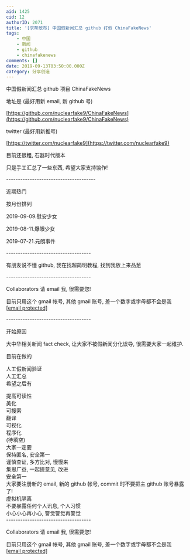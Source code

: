 ```yaml
---
aid: 1425
cid: 12
authorID: 2071
title: '[求帮散布] 中国假新闻汇总 github 打假 ChinaFakeNews'
tags:
    - 中国
    - 新闻
    - github
    - chinafakenews
comments: []
date: 2019-09-13T03:50:00.000Z
category: 分享创造
---
```


中国假新闻汇总 github 项目 ChinaFakeNews

地址是 (最好用新 email, 新 github 号)

[https://github.com/nuclearfake9/ChinaFakeNews](https://github.com/nuclearfake9/ChinaFakeNews)

twitter (最好用新推号)

[https://twitter.com/nuclearfake9](https://twitter.com/nuclearfake9)

目前还很粗, 石器时代版本

只是手工汇总了一些东西, 希望大家支持協作!

\--------------------------------------

近期热门

按月份排列

2019-09-09.慰安少女

2019-08-11.爆眼少女

2019-07-21.元朗事件

\------------------------------------

有朋友说不懂 github, 我在找超简明教程, 找到我放上来品葱

\------------------------------------

Collaborators 请 email 我, 很需要您!

目前只用这个 gmail 帐号, 其他 gmail 账号, 差一个数字或字母都不会是我  
[\[email protected\]](/cdn-cgi/l/email-protection)

\------------------------------------

开始原因

大中华相关新闻 fact check, 让大家不被假新闻分化误导, 很需要大家一起维护.

目前在做的

人工假新闻验证  
人工汇总  
希望之后有

提高可读性  
美化  
可搜索  
翻译  
可视化  
程序化  
(待填空)  
大家一定要  
保持匿名, 安全第一  
谨慎查证, 多方比对, 慢慢来  
集思广益, 一起提意见, 改进  
安全第一  
大家要注册新的 email, 新的 github 帐号, commit 时不要把主 github 账号暴露了!  
虚拟机隔离  
不要暴露任何个人讯息, 个人习惯  
小心小心再小心, 警觉警觉再警觉  
\------------------------------------

Collaborators 请 email 我, 很需要您!

目前只用这个 gmail 帐号, 其他 gmail 账号, 差一个数字或字母都不会是我  
[\[email protected\]](/cdn-cgi/l/email-protection)
